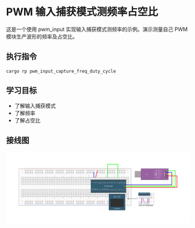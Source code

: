 # PWM 输入捕获模式测频率占空比

这是一个使用 pwm_input 实现输入捕获模式测频率的示例。演示测量自己 PWM 模块生产波形的频率及占空比。

## 执行指令

```shell
cargo rp pwm_input_capture_freq_duty_cycle
```

## 学习目标

- 了解输入捕获模式
- 了解频率
- 了解占空比

## 接线图

![](../../../images/wiring_diagram/6-7%20PWMI模式测频率占空比.jpg)
